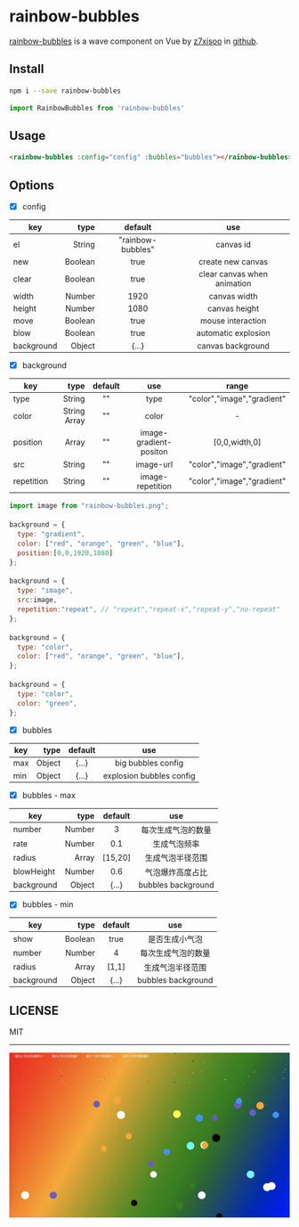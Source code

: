 # rainbow-bubbles

[rainbow-bubbles](https://rainbow-bubbles.github.io/) is a wave component on Vue by [z7xisoo](https://z7xisoo.com/) in [github](https://github.com/rainbow-bubbles).

## Install

```sh
npm i --save rainbow-bubbles
```

```js
import RainbowBubbles from 'rainbow-bubbles'
```

## Usage

```html
<rainbow-bubbles :config="config" :bubbles="bubbles"></rainbow-bubbles>
```

## Options


- [x] config

| key|type|default|use|
| -------- |-----:|:----:|:----:|
| el|String|"rainbow-bubbles"|canvas id|
| new|Boolean|true|create new canvas|
| clear|Boolean|true|clear canvas when animation|
| width|Number|1920|canvas width|
| height|Number|1080|canvas height|
| move|Boolean|true|mouse interaction|
| blow|Boolean|true|automatic explosion|
| background|Object|{...}|canvas background|

- [x] background

| key|type|default|use|range|
| -------- |-----:|:----:|:----:|:----:|
| type|String|""|type|"color","image","gradient"|
| color|String Array|""|color|-|
| position|Array|""|image-gradient-positon|[0,0,width,0]|
| src|String|""|image-url| "color","image","gradient" |
| repetition|String|""|image-repetition| "color","image","gradient" |


```js
import image from "rainbow-bubbles.png";

background = {
  type: "gradient",
  color: ["red", "orange", "green", "blue"],
  position:[0,0,1920,1080]
};

background = {
  type: "image",
  src:image,
  repetition:"repeat", // "repeat","repeat-x","repeat-y","no-repeat"
};

background = {
  type: "color",
  color: ["red", "orange", "green", "blue"],
};

background = {
  type: "color",
  color: "green",
};

```

- [x] bubbles

| key|type|default|use|
| -------- |-----:|:----:|:----:|
| max|Object|{...}|big bubbles config|
| min|Object|{...}|explosion bubbles config|

- [x] bubbles - max

| key|type|default|use|
| -------- |-----:|:----:|:----:|
| number|Number|3|每次生成气泡的数量|
| rate|Number|0.1|生成气泡频率|
| radius|Array|[15,20]|生成气泡半径范围|
| blowHeight|Number|0.6|气泡爆炸高度占比|
| background|Object|{...}|bubbles background|



- [x] bubbles - min

| key|type|default|use|
| -------- |-----:|:----:|:----:|
| show|Boolean|true|是否生成小气泡|
| number|Number|4|每次生成气泡的数量|
| radius|Array|[1,1]|生成气泡半径范围|
| background|Object|{...}|bubbles background|



## LICENSE

MIT

----
                
![](https://raw.githubusercontent.com/rainbow-bubbles/rainbow-bubbles.github.io/master/rainbow-bubbles.jpg)

